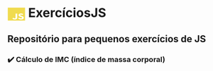 # <img align="center" alt="Hashimoto-JS" height="30" width="40" src="https://raw.githubusercontent.com/devicons/devicon/master/icons/javascript/javascript-plain.svg"> ExercíciosJS
## Repositório para pequenos exercícios de JS
### ✔️ Cálculo de IMC (índice de massa corporal)
